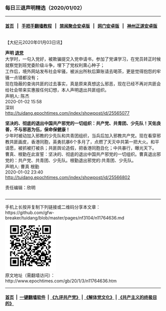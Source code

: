 ### 每日三退声明精选（2020/01/02）
------------------------

#### [首页](https://github.com/gfw-breaker/banned-news1/blob/master/README.md) &nbsp;&nbsp;|&nbsp;&nbsp; [手把手翻墙教程](https://github.com/gfw-breaker/guides/wiki) &nbsp;&nbsp;|&nbsp;&nbsp; [禁闻聚合安卓版](https://github.com/gfw-breaker/bn-android) &nbsp;&nbsp;|&nbsp;&nbsp; [网门安卓版](https://github.com/oGate2/oGate) &nbsp;&nbsp;|&nbsp;&nbsp; [神州正道安卓版](https://github.com/SzzdOgate/update) 



<div class="column" id="artbody" itemprop="articleBody">
 <!-- article content begin -->
 <p>
  【大纪元2020年01月03日讯】
 </p>
 <p>
  <strong>
   声明
   <a href="http://www.epochtimes.com/gb/tag/%E9%80%80%E5%85%9A.html">
    退党
   </a>
  </strong>
  <br/>
  大学时，一句入党好，被欺骗提交入党申请书，参加了党课学习，在党员转正时候就察觉到班党委阶级斗争，埋下了党权利熏心种子；
  <br/>
  工作后，境外网站发布社会牢骚，被派出所秋后算账请去喝茶，更是觉得抱怨的牢骚一点错都没有；
  <br/>
  现在隐蔽的查询共匪的过去事实，真是原来真想这么邪恶，现在已经不再对共匪会给社会带来实惠报任何幻想，本人声明退出共匪组织。
  <br/>
  声明人: 陈杰
  <br/>
  2020-01-02 15:58
  <br/>
  深圳
  <br/>
  <a href="http://tuidang.epochtimes.com/index/showpost/id/25565077">
   http://tuidang.epochtimes.com/index/showpost/id/25565077
  </a>
 </p>
 <p>
  <strong>
   坚决的、彻底的退出中国共产邪党的一切组织：共产党、共青团、少先队！天佑良善，不与邪恶为伍，保命保健康！
  </strong>
  <br/>
  少年时被动加入邪教的少先队和共青团组织，当兵后加入邪教共产党。现在看穿邪教共匪画皮，香港同胞，英勇抗暴6个多月了，点燃了天灭中共第一把大火。和平请愿，被抓被打被杀；共匪舆论造假，把香港同胞丑化；中共暴行，曝光天下。
  <br/>
  曹真、根勤在此宣誓：坚决的、彻底的退出中国共产邪党的一切组织。曹真退出邪党的：共产党、共青团、少先队。根勤退出邪党的:共青团、少先队。
  <br/>
  声明人: 曹真 根勤
  <br/>
  2020-01-02 23:40
  <br/>
  <a href="http://tuidang.epochtimes.com/index/showpost/id/25566802">
   http://tuidang.epochtimes.com/index/showpost/id/25566802
  </a>
 </p>
 <p>
  责任编辑：欣明
 </p>
 <!-- article content end -->
 <div id="below_article_ad">
  <div id="below_article_ad_inner">
  </div>
 </div>
</div>

<hr/>
手机上长按并复制下列链接或二维码分享本文章：<br/>
https://github.com/gfw-breaker/tuidang/blob/master/pages/nf3104/n11764636.md <br/>
<a href='https://github.com/gfw-breaker/tuidang/blob/master/pages/nf3104/n11764636.md'><img src='https://github.com/gfw-breaker/tuidang/blob/master/pages/nf3104/n11764636.md.png'/></a> <br/>
原文地址（需翻墙访问）：http://www.epochtimes.com/gb/20/1/3/n11764636.htm


------------------------
#### [首页](https://github.com/gfw-breaker/banned-news/blob/master/README.md) &nbsp;|&nbsp; [一键翻墙软件](https://github.com/gfw-breaker/nogfw/blob/master/README.md) &nbsp;| [《九评共产党》](https://github.com/gfw-breaker/9ping.md/blob/master/README.md#九评之一评共产党是什么) | [《解体党文化》](https://github.com/gfw-breaker/jtdwh.md/blob/master/README.md) | [《共产主义的终极目的》](https://github.com/gfw-breaker/gczydzjmd.md/blob/master/README.md)


<img src='http://gfw-breaker.win/tuidang/pages/nf3104/n11764636.md' width='0px' height='0px'/>